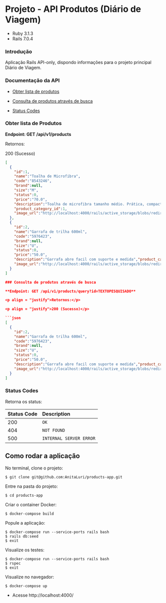 <h1>Projeto - API Produtos (Diário de Viagem) </h1> 

<ul>
  <li>Ruby 3.1.3</li>
  <li>Rails 7.0.4</li>
</ul>

<h3>Introdução</h3>
Aplicação Rails API-only, dispondo informações para o projeto principal Diário de Viagem. 

<h3>Documentação da API</h3>

 * [Obter lista de produtos](#obter-lista-de-produtos)

 * [Consulta de produtos através de busca](#consulta-de-produtos-através-de-busca)
 
 * [Status Codes](#status-code)

### Obter lista de Produtos

**Endpoint: GET /api/v1/products**

<p align = "justify">Retornos:</p>

<p align = "justify">200 (Sucesso)</p>

```json
[
  {
    "id":1,
    "name":"Toalha de Microfibra",
    "code":"8543246",
    "brand":null,
    "size":"M",
    "status":0,
    "price":"70.0",
    "description":"Toalha de microfibra tamanho médio. Prática, compacta e com boa absorção.",
    "product_category_id":1,
    "image_url":"http://localhost:4000/rails/active_storage/blobs/redirect/eyJfcmFpbHMiOnsibWVzc2FnZSI6IkJBaHBCZz09IiwiZXhwIjpudWxsLCJwdXIiOiJibG9iX2lkIn19--a2377815190d0124086b9738eb29151c2ef2371f/toalha.jpeg"
  },
  {
    "id":2,
    "name":"Garrafa de trilha 600ml",
    "code":"5976423",
    "brand":null,
    "size":"U",
    "status":0,
    "price":"50.0",
    "description":"Garrafa abre facil com suporte e medida","product_category_id":1,
    "image_url":"http://localhost:4000/rails/active_storage/blobs/redirect/eyJfcmFpbHMiOnsibWVzc2FnZSI6IkJBaHBCdz09IiwiZXhwIjpudWxsLCJwdXIiOiJibG9iX2lkIn19--dabf26901769956c897682c222be80d59b66282d/garrafa.jpeg"
  }
]

### Consulta de produtos através de busca

**Endpoint: GET /api/v1/products/query?id=TEXTOPESQUISADO**

<p align = "justify">Retornos:</p>

<p align = "justify">200 (Sucesso)</p>

```json
[
  {
    "id":2,
    "name":"Garrafa de trilha 600ml",
    "code":"5976423",
    "brand":null,
    "size":"U",
    "status":0,
    "price":"50.0",
    "description":"Garrafa abre facil com suporte e medida","product_category_id":1,
    "image_url":"http://localhost:4000/rails/active_storage/blobs/redirect/eyJfcmFpbHMiOnsibWVzc2FnZSI6IkJBaHBCdz09IiwiZXhwIjpudWxsLCJwdXIiOiJibG9iX2lkIn19--dabf26901769956c897682c222be80d59b66282d/garrafa.jpeg"
  }
]
```

### Status Codes

Retorna os status:

| Status Code | Description |
| :--- | :--- |
| 200 | `OK` |
| 404 | `NOT FOUND` |
| 500 | `INTERNAL SERVER ERROR` |

## Como rodar a aplicação

<p align = "justify"> No terminal, clone o projeto: </p>

```
$ git clone git@github.com:AnitaLuri/products-app.git
```

<p align = "justify"> Entre na pasta do projeto: </p>

```
$ cd products-app
```

<p align = "justify"> Criar o container Docker: </p>

```
$ docker-compose build
```

<p align = "justify"> Popule a aplicação: </p>

```
$ docker-compose run --service-ports rails bash
$ rails db:seed
$ exit
```

<p align = "justify"> Visualize os testes: </p>

```
$ docker-compose run --service-ports rails bash
$ rspec
$ exit

```

<p align = "justify"> Visualize no navegador: </p>

```
$ docker-compose up
```

* Acesse http://localhost:4000/
